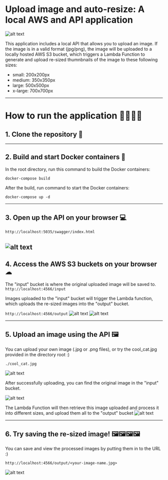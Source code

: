 # Upload image and auto-resize: A local AWS and API application

![alt text](https://github.com/chrisyuen976/thumbnailAPI/blob/master/readme_images/thumbnailapi_program_workflow.jpg?raw=true)

This application includes a local API that allows you to upload an image. If the image is in a valid format (jpg/png), the image will be uploaded to a locally hosted AWS S3 bucket, which triggers a Lambda Function to generate and upload re-sized thumnbnails of the image to these following sizes:

- small: 200x200px
- medium: 350x350px
- large: 500x500px
- x-large: 700x700px

---

# How to run the application 🏃‍♂️🏃‍♀️

## 1. Clone the repository 💾

---

## 2. Build and start Docker containers 🐳

In the root directory, run this command to build the Docker containers:

`docker-compose build`

After the build, run command to start the Docker containers:

`docker-compose up -d`

---

## 3. Open up the API on your browser 💻

`http://localhost:5035/swagger/index.html`

## ![alt text](https://github.com/chrisyuen976/thumbnailAPI/blob/master/readme_images/thumbnailapi_screenshot.jpg?raw=true)

## 4. Access the AWS S3 buckets on your browser ☁

The "input" bucket is where the original uploaded image will be saved to.
`http://localhost:4566/input`

Images uploaded to the "input" bucket will trigger the Lambda function, which uploads the re-sized images into the "output" bucket.

`http://localhost:4566/output`
![alt text](https://github.com/chrisyuen976/thumbnailAPI/blob/master/readme_images/input_bucket_screenshot.jpg?raw=true)
![alt text](https://github.com/chrisyuen976/thumbnailAPI/blob/master/readme_images/output_bucket_screenshot.jpg?raw=true)

---

## 5. Upload an image using the API 🖼

You can upload your own image (.jpg or .png files), or try the cool_cat.jpg provided in the directory root :)

`./cool_cat.jpg`

![alt text](https://github.com/chrisyuen976/thumbnailAPI/blob/master/cool_cat.jpg?raw=true)

After successfully uploading, you can find the original image in the "input" bucket.

![alt text](https://github.com/chrisyuen976/thumbnailAPI/blob/master/readme_images/uploaded_input_bucket.jpg?raw=true)

The Lambda Function will then retrieve this image uploaded and process it into different sizes, and upload them all to the "output" bucket
![alt text](https://github.com/chrisyuen976/thumbnailAPI/blob/master/readme_images/uploaded_output_bucket.jpg?raw=true)

---

## 6. Try saving the re-sized image! 🖼🖼🖼🖼

You can save and view the processed images by putting them in to the URL :)

`http://localhost:4566/output/<your-image-name.jpg>`

![alt text](https://github.com/chrisyuen976/thumbnailAPI/blob/master/readme_images/output_images.jpg?raw=true)
